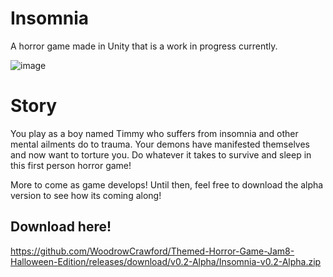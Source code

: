 # Insomnia

 A horror game made in Unity that is a work in progress currently.


 ![image](https://github.com/WoodrowCrawford/Themed-Horror-Game-Jam8-Halloween-Edition/assets/69813670/5c8e14f0-e11c-45a3-b637-0cad56bbc3f5)

 # Story
 
 You play as a boy named Timmy who suffers from insomnia and other mental ailments do to trauma. 
 Your demons have manifested themselves and now want to torture you. Do whatever it takes to survive and sleep in this first person horror game!
 
 
 More to come as game develops! Until then, feel free to download the alpha version to see how its coming along!
 
 ## Download here!
 https://github.com/WoodrowCrawford/Themed-Horror-Game-Jam8-Halloween-Edition/releases/download/v0.2-Alpha/Insomnia-v0.2-Alpha.zip
